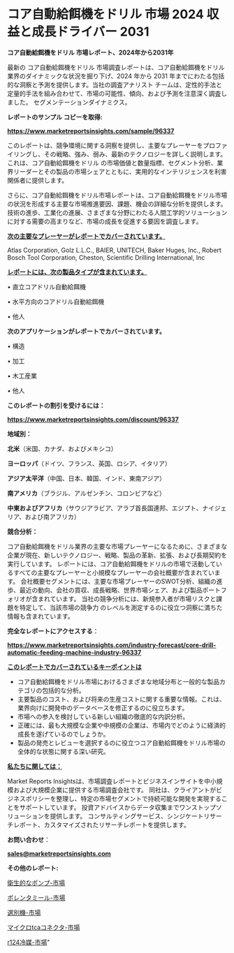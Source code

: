# コア自動給餌機をドリル 市場 2024 収益と成長ドライバー 2031

<strong>コア自動給餌機をドリル 市場レポート、2024年から2031年</strong>

最新の コア自動給餌機をドリル 市場調査レポートは、コア自動給餌機をドリル 業界のダイナミックな状況を掘り下げ、2024 年から 2031 年までにわたる包括的な洞察と予測を提供します。当社の調査アナリスト チームは、定性的手法と定量的手法を組み合わせて、市場の可能性、傾向、および予測を注意深く調査しました。 セグメンテーションダイナミクス。



<strong>レポートのサンプル コピーを取得:</strong> <a href=https://www.marketreportsinsights.com/sample/96337>

<strong><u>https://www.marketreportsinsights.com/sample/96337</u></strong></a>

このレポートは、競争環境に関する洞察を提供し、主要なプレーヤーをプロファイリングし、その戦略、強み、弱み、最新のテクノロジーを詳しく説明します。 これは、コア自動給餌機をドリル の市場価値と数量指標、セグメント分析、業界リーダーとその製品の市場シェアとともに、実用的なインテリジェンスを利害関係者に提供します。

さらに、コア自動給餌機をドリル市場レポートは、コア自動給餌機をドリル市場の状況を形成する主要な市場推進要因、課題、機会の詳細な分析を提供します。 技術の進歩、工業化の進展、さまざまな分野にわたる人間工学的ソリューションに対する需要の高まりなど、市場の成長を促進する要因を調査します。



<strong><u>次の主要なプレーヤーがレポートでカバーされています。</u></strong>

Atlas Corporation, Golz L.L.C., BAIER, UNITECH, Baker Huges, Inc., Robert Bosch Tool Corporation, Cheston, Scientific Drilling International, Inc



<strong><u><b>レポートには、次の製品タイプが含まれています。</b></u></strong>

• 直立コアドリル自動給餌機

• 水平方向のコアドリル自動給餌機

• 他人



<strong><b>次のアプリケーションがレポートでカバーされています。</b></strong>

• 構造

• 加工

• 木工産業

• 他人



<strong><b>このレポートの割引を受けるには：</b></strong><a href=https://www.marketreportsinsights.com/discount/96337>

<strong><u>https://www.marketreportsinsights.com/discount/96337</u></strong></a>



<strong>地域別：</strong>



<strong>北米</strong>（米国、カナダ、およびメキシコ）



<strong>ヨーロッパ</strong>（ドイツ、フランス、英国、ロシア、イタリア）



<strong>アジア太平洋</strong>（中国、日本、韓国、インド、東南アジア）



<strong>南アメリカ</strong>（ブラジル、アルゼンチン、コロンビアなど）



<strong>中東およびアフリカ</strong>（サウジアラビア、アラブ首長国連邦、エジプト、ナイジェリア、および南アフリカ）



<strong>競合分析：</strong>

コア自動給餌機をドリル業界の主要な市場プレーヤーになるために、さまざまな企業が現在、新しいテクノロジー、戦略、製品の革新、拡張、および長期契約を実行しています。 レポートには、コア自動給餌機をドリルの市場で活動しているすべての主要なプレーヤーと小規模なプレーヤーの会社概要が含まれています。 会社概要セグメントには、主要な市場プレーヤーのSWOT分析、組織の進歩、最近の動向、会社の買収、成長戦略、世界市場シェア、および製品ポートフォリオが含まれています。 当社の競争分析には、新規参入者が市場リスクと課題を特定して、当該市場の競争力 のレベルを測定するのに役立つ洞察に満ちた情報も含まれています。



<strong>完全なレポートにアクセスする</strong>：

<a href=https://www.marketreportsinsights.com/industry-forecast/core-drill-automatic-feeding-machine-industry-96337>

<strong><u>https://www.marketreportsinsights.com/industry-forecast/core-drill-automatic-feeding-machine-industry-96337</u></strong></a>



<strong><u><b>このレポートでカバーされているキーポイントは</b></u></strong>
<ul>
  <li>コア自動給餌機をドリル市場におけるさまざまな地域分布と一般的な製品カテゴリの包括的な分析。</li>
  <li>主要製品のコスト、および将来の生産コストに関する重要な情報。これは、業界向けに開発中のデータベースを修正するのに役立ちます。</li>
  <li>市場への参入を検討している新しい組織の徹底的な内訳分析。</li>
  <li>正確には、最も大規模な企業や中規模の企業は、市場内でどのように経済的成長を遂げているのでしょうか。</li>
  <li>製品の発売とレビューを選択するのに役立つコア自動給餌機をドリル市場の全体的な状態に関する深い研究。</li>
</ul>


<strong><u><b>私たちに関しては：</b></u></strong>

Market Reports Insightsは、市場調査レポートとビジネスインサイトを中小規模および大規模企業に提供する市場調査会社です。 同社は、クライアントがビジネスポリシーを整理し、特定の市場セグメントで持続可能な開発を実現することをサポートしています。 投資アドバイスからデータ収集までワンストップソリューションを提供します。 コンサルティングサービス、シンジケートリサーチレポート、カスタマイズされたリサーチレポートを提供します。



<strong><b>お問い合わせ</b></strong>：

<a href=mailto:sales@marketreportsinsights.com>

<strong><u>sales@marketreportsinsights.com</u></strong></a>



<strong>その他のレポート:</strong>

<a href=https://www.linkedin.com/pulse/衛生的なポンプ-市場-2023-総合分析と事業成長戦略-2030-pr-news-hub-fongf/>衛生的なポンプ-市場</a>

<a href=https://www.linkedin.com/pulse/ポレンタミール-市場-2023-最新の-cagr-および成長分析-2030-pr-news-hub-03a5f/>ポレンタミール-市場</a>

<a href=https://www.linkedin.com/pulse/選別機-市場-2023-最新の-cagr-および成長分析-2030-pr-news-hub-igsef/>選別機-市場</a>

<a href=https://www.linkedin.com/pulse/マイクロtcaコネクタ-市場-2030-年までの需要に焦点を当てた-2023-zublf/>マイクロtcaコネクタ-市場</a>

<a href=https://www.linkedin.com/pulse/r124冷媒-市場-2023-年のダイナミクスとビジネストレンド-2030-pr-news-hub-gxcyf/>r124冷媒-市場</a>"

